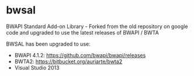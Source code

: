 # bwsal
BWAPI Standard Add-on Library - Forked from the old repository on google code and upgraded to use the latest releases of BWAPI / BWTA

BWSAL has been upgraded to use:
- BWAPI 4.1.2: https://github.com/bwapi/bwapi/releases
- BWTA2: https://bitbucket.org/auriarte/bwta2
- Visual Studio 2013
